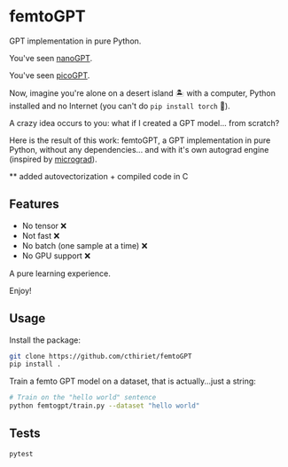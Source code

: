 # femtoGPT

GPT implementation in pure Python.

You've seen [nanoGPT](https://github.com/karpathy/nanoGPT).

You've seen [picoGPT](https://github.com/jaymody/picoGPT).

Now, imagine you're alone on a desert island 🏝️ with a computer, Python installed and no Internet (you can't do `pip install torch` 🥲).

A crazy idea occurs to you: what if I created a GPT model... from scratch?

Here is the result of this work: femtoGPT, a GPT implementation in pure Python, without any dependencies... and with it's own autograd engine (inspired by [micrograd](https://github.com/karpathy/micrograd/tree/master)).

** added autovectorization + compiled code in C

## Features

- No tensor ❌
- Not fast ❌
- No batch (one sample at a time) ❌
- No GPU support ❌

A pure learning experience.

Enjoy!

## Usage

Install the package:

```bash
git clone https://github.com/cthiriet/femtoGPT
pip install .
```

Train a femto GPT model on a dataset, that is actually...just a string:

```bash
# Train on the "hello world" sentence
python femtogpt/train.py --dataset "hello world"
```

## Tests

```bash
pytest
```
